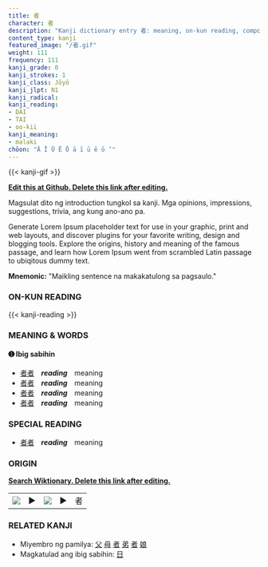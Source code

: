 ```yaml
---
title: 者
character: 者
description: "Kanji dictionary entry 者: meaning, on-kun reading, compounds, origin, related kanji"
content_type: kanji
featured_image: "/者.gif"
weight: 111
frequency: 111
kanji_grade: 0
kanji_strokes: 1
kanji_class: Jōyō
kanji_jlpt: N1
kanji_radical: 
kanji_reading: 
- DAI
- TAI
- oo-kii
kanji_meaning:
- malaki
chōon: "Ā Ī Ū Ē Ō ā ī ū ē ō ’"
---
```

[//]: # (Don't edit the line below. Kanji animated GIF code is automatically generated.)
{{< kanji-gif >}}

[//]: # (Edit below this line.)

**[Edit this at Github. Delete this link after editing.](https://github.com/tim0g/tim/tree/main/content/kanji/者/index.md)**

Magsulat dito ng introduction tungkol sa kanji. Mga opinions, impressions, suggestions, trivia, ang kung ano-ano pa.

Generate Lorem Ipsum placeholder text for use in your graphic, print and web layouts, and discover plugins for your favorite writing, design and blogging tools. Explore the origins, history and meaning of the famous passage, and learn how Lorem Ipsum went from scrambled Latin passage to ubiqitous dummy text.
 
**Mnemonic:** "Maikling sentence na makakatulong sa pagsaulo."

### ON-KUN READING

[//]: # (Don't edit the line below. ON-KUN READING code is automatically generated.)
{{< kanji-reading >}}

### MEANING & WORDS

#### ➊ **Ibig sabihin**
  - [者](../者)[者](../者)　***reading***　meaning
  - [者](../者)[者](../者)　***reading***　meaning
  - [者](../者)[者](../者)　***reading***　meaning
  - [者](../者)[者](../者)　***reading***　meaning

### SPECIAL READING
  - [者](../者)[者](../者)　***reading***　meaning

### ORIGIN

**[Search Wiktionary. Delete this link after editing.](https://wiktionary.org/wiki/者)**
<table class="kanji-table"><tr><td>
<img src="60px-者-bronze.svg.png">
</td><td>▶</td><td>
<img src="60px-者-oracle.svg.png">
</td><td>▶</td>
<td class="kanji-origin">者</td>
</tr></table>

### RELATED KANJI
- Miyembro ng pamilya: [父](../父) [母](../母) [者](../者) [弟](../弟) [者](../者) [娘](../娘)
- Magkatulad ang ibig sabihin: [日](../日)
